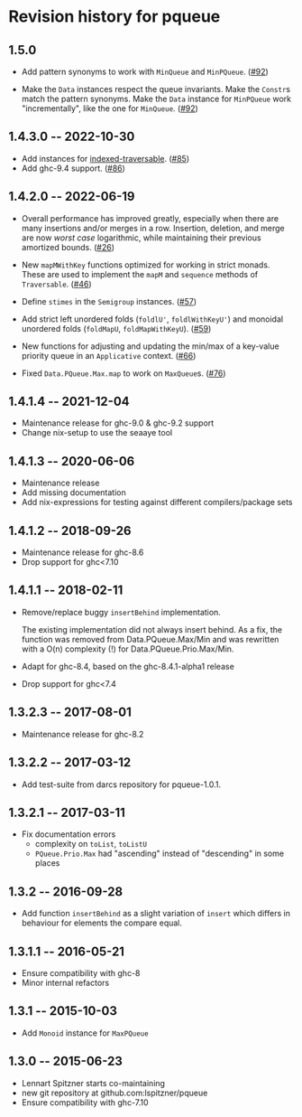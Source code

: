 # Revision history for pqueue

## 1.5.0

  * Add pattern synonyms to work with `MinQueue` and `MinPQueue`.
    ([#92](http://github.com/lspitzner/pqueue/pull/92))

  * Make the `Data` instances respect the queue invariants. Make the
    `Constr`s match the pattern synonyms. Make the `Data` instance for
    `MinPQueue` work "incrementally", like the one for `MinQueue`.
    ([#92](http://github.com/lspitzner/pqueue/pull/92))

## 1.4.3.0 -- 2022-10-30

  * Add instances for [indexed-traversable](https://hackage.haskell.org/package/indexed-traversable).
    ([#85](https://github.com/lspitzner/pqueue/pull/85))
  * Add ghc-9.4 support. ([#86](https://github.com/lspitzner/pqueue/pull/86))

## 1.4.2.0 -- 2022-06-19

  * Overall performance has improved greatly, especially when there are many
    insertions and/or merges in a row. Insertion, deletion, and merge are now
    *worst case* logarithmic, while maintaining their previous amortized
    bounds. ([#26](https://github.com/lspitzner/pqueue/pull/26))

  * New `mapMWithKey` functions optimized for working in strict monads. These
    are used to implement the `mapM` and `sequence` methods of `Traversable`.
    ([#46](https://github.com/lspitzner/pqueue/pull/46))

  * Define `stimes` in the `Semigroup` instances.
    ([#57](https://github.com/lspitzner/pqueue/pull/57))

  * Add strict left unordered folds (`foldlU'`, `foldlWithKeyU'`)
    and monoidal unordered folds (`foldMapU`, `foldMapWithKeyU`).
    ([#59](https://github.com/lspitzner/pqueue/pull/59))

  * New functions for adjusting and updating the min/max of a key-value
    priority queue in an `Applicative` context.
    ([#66](https://github.com/lspitzner/pqueue/pull/66))

  * Fixed `Data.PQueue.Max.map` to work on `MaxQueue`s.
    ([#76](https://github.com/lspitzner/pqueue/pull/76))

## 1.4.1.4 -- 2021-12-04

  * Maintenance release for ghc-9.0 & ghc-9.2 support
  * Change nix-setup to use the seaaye tool

## 1.4.1.3 -- 2020-06-06

  * Maintenance release
  * Add missing documentation
  * Add nix-expressions for testing against different compilers/package sets

## 1.4.1.2 -- 2018-09-26

  * Maintenance release for ghc-8.6
  * Drop support for ghc<7.10

## 1.4.1.1 -- 2018-02-11

  * Remove/replace buggy `insertBehind` implementation.

    The existing implementation did not always insert behind. As a fix,
    the function was removed from Data.PQueue.Max/Min and was rewritten
    with a O(n) complexity (!) for Data.PQueue.Prio.Max/Min.

  * Adapt for ghc-8.4, based on the ghc-8.4.1-alpha1 release
  * Drop support for ghc<7.4

## 1.3.2.3 -- 2017-08-01

  * Maintenance release for ghc-8.2

## 1.3.2.2 -- 2017-03-12

  * Add test-suite from darcs repository for pqueue-1.0.1.

## 1.3.2.1 -- 2017-03-11

  * Fix documentation errors
    - complexity on `toList`, `toListU`
    - `PQueue.Prio.Max` had "ascending" instead of "descending" in some places

## 1.3.2   -- 2016-09-28

  * Add function `insertBehind` as a slight variation of `insert` which differs
    in behaviour for elements the compare equal.

## 1.3.1.1 -- 2016-05-21

  * Ensure compatibility with ghc-8
  * Minor internal refactors

## 1.3.1   -- 2015-10-03

  * Add `Monoid` instance for `MaxPQueue`

## 1.3.0   -- 2015-06-23

  * Lennart Spitzner starts co-maintaining
  * new git repository at github.com:lspitzner/pqueue
  * Ensure compatibility with ghc-7.10
